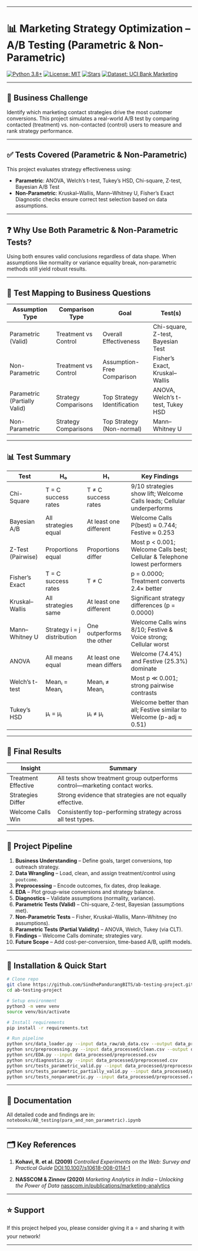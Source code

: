 

---

# 📊 Marketing Strategy Optimization – A/B Testing (Parametric & Non-Parametric)


[![Python 3.8+](https://img.shields.io/badge/python-3.8%2B-blue.svg)](https://www.python.org/)
[![License: MIT](https://img.shields.io/badge/License-MIT-green.svg)](LICENSE)
[![Stars](https://img.shields.io/github/stars/your_username/ab-testing-project.svg)](https://github.com/your_username/ab-testing-project/stargazers)
[![Dataset: UCI Bank Marketing](https://img.shields.io/badge/Dataset-UCI%20Bank%20Marketing-orange.svg)](https://archive.ics.uci.edu/ml/datasets/bank+marketing)


---

## 🎯 Business Challenge

Identify which marketing contact strategies drive the most customer conversions. This project simulates a real-world A/B test by comparing contacted (treatment) vs. non-contacted (control) users to measure and rank strategy performance.

---

## ✅ Tests Covered (Parametric & Non-Parametric)

This project evaluates strategy effectiveness using:

* **Parametric**: ANOVA, Welch’s t-test, Tukey’s HSD, Chi-square, Z-test, Bayesian A/B Test
* **Non-Parametric**: Kruskal–Wallis, Mann–Whitney U, Fisher’s Exact
  Diagnostic checks ensure correct test selection based on data assumptions.

---

## ❓ Why Use Both Parametric & Non-Parametric Tests?

Using both ensures valid conclusions regardless of data shape. When assumptions like normality or variance equality break, non-parametric methods still yield robust results.

---

## 🧪 Test Mapping to Business Questions

| **Assumption Type**          | **Comparison Type**  | **Goal**                    | **Test(s)**                       |
| ---------------------------- | -------------------- | --------------------------- | --------------------------------- |
| Parametric (Valid)           | Treatment vs Control | Overall Effectiveness       | Chi-square, Z-test, Bayesian Test |
| Non-Parametric               | Treatment vs Control | Assumption-Free Comparison  | Fisher’s Exact, Kruskal–Wallis    |
| Parametric (Partially Valid) | Strategy Comparisons | Top Strategy Identification | ANOVA, Welch’s t-test, Tukey HSD  |
| Non-Parametric               | Strategy Comparisons | Top Strategy (Non-normal)   | Mann–Whitney U                    |

---

## 📊 Test Summary

| **Test**          | **H₀**                      | **H₁**                    | **Key Findings**                                                           |
| ----------------- | --------------------------- | ------------------------- | -------------------------------------------------------------------------- |
| Chi-Square        | T = C success rates         | T ≠ C success rates       | 9/10 strategies show lift; Welcome Calls leads; Cellular underperforms     |
| Bayesian A/B      | All strategies equal        | At least one different    | Welcome Calls P(best) ≈ 0.744; Festive ≈ 0.253                             |
| Z-Test (Pairwise) | Proportions equal           | Proportions differ        | Most p < 0.001; Welcome Calls best; Cellular & Telephone lowest performers |
| Fisher’s Exact    | T = C success rates         | T ≠ C                     | p = 0.0000; Treatment converts 2.4× better                                 |
| Kruskal–Wallis    | All strategies same         | At least one different    | Significant strategy differences (p = 0.0000)                              |
| Mann–Whitney U    | Strategy i = j distribution | One outperforms the other | Welcome Calls wins 8/10; Festive & Voice strong; Cellular worst            |
| ANOVA             | All means equal             | At least one mean differs | Welcome (74.4%) and Festive (25.3%) dominate                               |
| Welch’s t-test    | Meanᵢ = Meanⱼ               | Meanᵢ ≠ Meanⱼ             | Most p ≪ 0.001; strong pairwise contrasts                                  |
| Tukey’s HSD       | μᵢ = μⱼ                     | μᵢ ≠ μⱼ                   | Welcome better than all; Festive similar to Welcome (p-adj ≈ 0.51)         |

---

## 🏁 Final Results

| **Insight**         | **Summary**                                                                 |
| ------------------- | --------------------------------------------------------------------------- |
| Treatment Effective | All tests show treatment group outperforms control—marketing contact works. |
| Strategies Differ   | Strong evidence that strategies are not equally effective.                  |
| Welcome Calls Win   | Consistently top-performing strategy across all test types.                 |

---

## 🧬 Project Pipeline

1. **Business Understanding** – Define goals, target conversions, top outreach strategy.
2. **Data Wrangling** – Load, clean, and assign treatment/control using `poutcome`.
3. **Preprocessing** – Encode outcomes, fix dates, drop leakage.
4. **EDA** – Plot group-wise conversions and strategy balance.
5. **Diagnostics** – Validate assumptions (normality, variance).
6. **Parametric Tests (Valid)** – Chi-square, Z-test, Bayesian (assumptions met).
7. **Non-Parametric Tests** – Fisher, Kruskal–Wallis, Mann–Whitney (no assumptions).
8. **Parametric Tests (Partial Validity)** – ANOVA, Welch, Tukey (via CLT).
9. **Findings** – Welcome Calls dominate; strategies vary.
10. **Future Scope** – Add cost-per-conversion, time-based A/B, uplift models.

---

## 🔧 Installation & Quick Start

```bash
# Clone repo
git clone https://github.com/SindhePandurangBITS/ab-testing-project.git
cd ab-testing-project

# Setup environment
python3 -m venv venv
source venv/bin/activate

# Install requirements
pip install -r requirements.txt

# Run pipeline
python src/data_loader.py --input data_raw/ab_data.csv --output data_processed/clean.csv
python src/preprocessing.py --input data_processed/clean.csv --output data_processed/preprocessed.csv
python src/EDA.py --input data_processed/preprocessed.csv
python src/diagnostics.py --input data_processed/preprocessed.csv
python src/tests_parametric_valid.py --input data_processed/preprocessed.csv
python src/tests_parametric_partially_valid.py --input data_processed/preprocessed.csv
python src/tests_nonparametric.py --input data_processed/preprocessed.csv
```

---

## 📖 Documentation

All detailed code and findings are in:
`notebooks/AB_testing(para_and_non_parametric).ipynb`

---

## 🗂 Key References

1. **Kohavi, R. et al. (2009)**
   *Controlled Experiments on the Web: Survey and Practical Guide*
   [DOI:10.1007/s10618-008-0114-1](https://doi.org/10.1007/s10618-008-0114-1)

2. **NASSCOM & Zinnov (2020)**
   *Marketing Analytics in India – Unlocking the Power of Data*
   [nasscom.in/publications/marketing-analytics](https://nasscom.in/knowledge-center/publications/marketing-analytics-india-unlocking-power-data)

---

## ⭐ Support

If this project helped you, please consider giving it a ⭐ and sharing it with your network!

---

